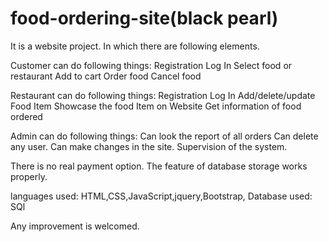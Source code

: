 
# food-ordering-site(black pearl)
It is a website project. In which there are following elements.

Customer can do following things:
Registration
Log In
Select food or restaurant
Add to cart
Order food
Cancel food

Restaurant can do following things:
Registration 
Log In
Add/delete/update Food Item
Showcase the food Item on Website
Get information of food ordered

Admin can do following things:
Can look the report of all orders
Can delete any user.
Can make changes in the site.
Supervision of the system.

There is no real payment option. The feature of database storage works properly.

languages used: HTML,CSS,JavaScript,jquery,Bootstrap,
Database used: SQl

Any improvement is welcomed.






